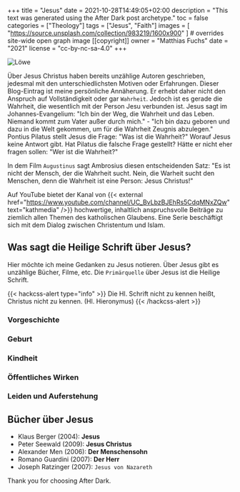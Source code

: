 +++
title = "Jesus"
date = 2021-10-28T14:49:05+02:00
description = "This text was generated using the After Dark post archetype."
toc = false
categories = ["Theology"]
tags = ["Jesus", "Faith"]
images = [
  "https://source.unsplash.com/collection/983219/1600x900"
] # overrides site-wide open graph image
[[copyright]]
  owner = "Matthias Fuchs"
  date = "2021"
  license = "cc-by-nc-sa-4.0"
+++

![Löwe](/christ_ikone.jpg)

Über Jesus Christus haben bereits unzählige Autoren geschrieben, jedesmal mit den unterschiedlichsten Motiven oder Erfahrungen. Dieser Blog-Eintrag ist meine persönliche Annäherung. Er erhebt daher nicht den Anspruch auf Vollständigkeit oder gar `Wahrheit`. Jedoch ist es gerade die Wahrheit, die wesentlich mit der Person Jesu verbunden ist. Jesus sagt im Johannes-Evangelium: "Ich bin der Weg, die Wahrheit und das Leben. Niemand kommt zum Vater außer durch mich." - "Ich bin dazu geboren und dazu in die Welt gekommen, um für die Wahrheit Zeugnis abzulegen." Pontius Pilatus stellt Jesus die Frage: "Was ist die Wahrheit?" Worauf Jesus keine Antwort gibt. Hat Pilatus die falsche Frage gestellt? Hätte er nicht eher fragen sollen: "Wer ist die Wahrheit?" 

In dem Film `Augustinus` sagt Ambrosius diesen entscheidenden Satz: "Es ist nicht der Mensch, der die Wahrheit sucht. Nein, die Warheit sucht den Menschen, denn die Wahrheit ist eine Person: Jesus Christus!"

Auf YouTube bietet der Kanal von {{< external href="https://www.youtube.com/channel/UC_BvLbzBJEhRs5CdqMNxZQw" text="kathmedia" />}} hochwertige, inhaltlich anspruchsvolle Beiträge zu ziemlich allen Themen des katholischen Glaubens. Eine Serie beschäftigt sich mit dem Dialog zwischen Christentum und Islam. 

## Was sagt die Heilige Schrift über Jesus?
Hier möchte ich meine Gedanken zu Jesus notieren. Über Jesus gibt es unzählige Bücher, Filme, etc. Die `Primärquelle` über Jesus ist die Heilige Schrift. 

{{< hackcss-alert type="info" >}}
Die Hl. Schrift nicht zu kennen heißt, Christus nicht zu kennen. (Hl. Hieronymus)
{{< /hackcss-alert >}}

### Vorgeschichte

### Geburt

### Kindheit

### Öffentliches Wirken

### Leiden und Auferstehung

## Bücher über Jesus
 - Klaus Berger (2004): **Jesus**
 - Peter  Seewald (2009): **Jesus Christus**
 - Alexander Men (2006): **Der Menschensohn**
 - Romano Guardini (2007): **Der Herr**
 - Joseph Ratzinger (2007): `Jesus von Nazareth`


Thank you for choosing After Dark.
